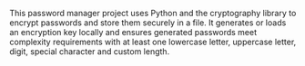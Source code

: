 This password manager project uses Python and the cryptography library to encrypt passwords and store them securely in a file. It generates or loads an encryption key locally and ensures generated passwords meet complexity requirements with at least one lowercase letter, uppercase letter, digit, special character and custom length.